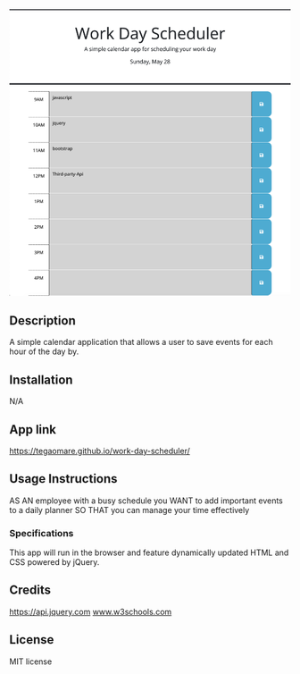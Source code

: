 <img src="./assets/images/work-day-schedular.PNG" alt="work-day-schedular screenshot" >

## Description

A simple calendar application that allows a user to save events for each hour of the day by.

## Installation

N/A

## App link

https://tegaomare.github.io/work-day-scheduler/

## Usage Instructions

AS AN employee with a busy schedule
you WANT to add important events to a daily planner
SO THAT you can manage your time effectively

### Specifications

This app will run in the browser and feature dynamically updated HTML and CSS powered by jQuery.

## Credits

https://api.jquery.com
www.w3schools.com

## License

MIT license
